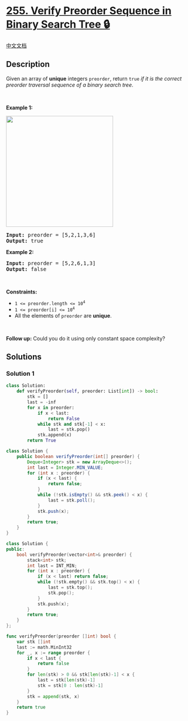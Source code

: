 # [255. Verify Preorder Sequence in Binary Search Tree 🔒](https://leetcode.com/problems/verify-preorder-sequence-in-binary-search-tree)

[中文文档](/solution/0200-0299/0255.Verify%20Preorder%20Sequence%20in%20Binary%20Search%20Tree/README.md)

<!-- tags:Stack,Tree,Binary Search Tree,Recursion,Array,Binary Tree,Monotonic Stack -->

<!-- difficulty:Medium -->

## Description

<p>Given an array of <strong>unique</strong> integers <code>preorder</code>, return <code>true</code> <em>if it is the correct preorder traversal sequence of a binary search tree</em>.</p>

<p>&nbsp;</p>
<p><strong class="example">Example 1:</strong></p>
<img alt="" src="https://fastly.jsdelivr.net/gh/doocs/leetcode@main/solution/0200-0299/0255.Verify%20Preorder%20Sequence%20in%20Binary%20Search%20Tree/images/preorder-tree.jpg" style="width: 292px; height: 302px;" />
<pre>
<strong>Input:</strong> preorder = [5,2,1,3,6]
<strong>Output:</strong> true
</pre>

<p><strong class="example">Example 2:</strong></p>

<pre>
<strong>Input:</strong> preorder = [5,2,6,1,3]
<strong>Output:</strong> false
</pre>

<p>&nbsp;</p>
<p><strong>Constraints:</strong></p>

<ul>
	<li><code>1 &lt;= preorder.length &lt;= 10<sup>4</sup></code></li>
	<li><code>1 &lt;= preorder[i] &lt;= 10<sup>4</sup></code></li>
	<li>All the elements of <code>preorder</code> are <strong>unique</strong>.</li>
</ul>

<p>&nbsp;</p>
<p><strong>Follow up:</strong> Could you do it using only constant space complexity?</p>

## Solutions

### Solution 1

<!-- tabs:start -->

```python
class Solution:
    def verifyPreorder(self, preorder: List[int]) -> bool:
        stk = []
        last = -inf
        for x in preorder:
            if x < last:
                return False
            while stk and stk[-1] < x:
                last = stk.pop()
            stk.append(x)
        return True
```

```java
class Solution {
    public boolean verifyPreorder(int[] preorder) {
        Deque<Integer> stk = new ArrayDeque<>();
        int last = Integer.MIN_VALUE;
        for (int x : preorder) {
            if (x < last) {
                return false;
            }
            while (!stk.isEmpty() && stk.peek() < x) {
                last = stk.poll();
            }
            stk.push(x);
        }
        return true;
    }
}
```

```cpp
class Solution {
public:
    bool verifyPreorder(vector<int>& preorder) {
        stack<int> stk;
        int last = INT_MIN;
        for (int x : preorder) {
            if (x < last) return false;
            while (!stk.empty() && stk.top() < x) {
                last = stk.top();
                stk.pop();
            }
            stk.push(x);
        }
        return true;
    }
};
```

```go
func verifyPreorder(preorder []int) bool {
	var stk []int
	last := math.MinInt32
	for _, x := range preorder {
		if x < last {
			return false
		}
		for len(stk) > 0 && stk[len(stk)-1] < x {
			last = stk[len(stk)-1]
			stk = stk[0 : len(stk)-1]
		}
		stk = append(stk, x)
	}
	return true
}
```

<!-- tabs:end -->

<!-- end -->
